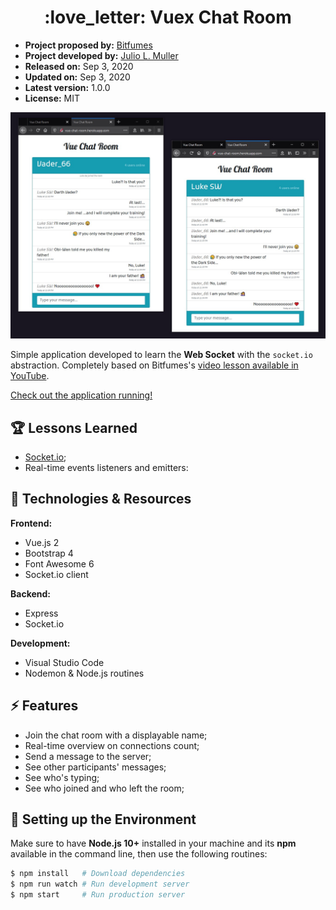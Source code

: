 <h1 align="center">
  :love_letter: Vuex Chat Room
</h1>

- **Project proposed by:** [Bitfumes](https://www.youtube.com/channel/UC_hG9fglfmShkwex1KVydHA)
- **Project developed by:** [Julio L. Muller](https://github.com/juliolmuller)
- **Released on:** Sep 3, 2020
- **Updated on:** Sep 3, 2020
- **Latest version:** 1.0.0
- **License:** MIT

![Application snapshot](./public/img/app-overview.jpg)

Simple application developed to learn the **Web Socket** with the `socket.io` abstraction. Completely based on Bitfumes's [video lesson available in YouTube](https://www.youtube.com/watch?v=wYqzv_oxyl8&t=127s).

[Check out the application running!](https://vue-chat-room.herokuapp.com/)

## :trophy: Lessons Learned

- [Socket.io](https://socket.io/);
- Real-time events listeners and emitters:

## :hammer: Technologies & Resources

**Frontend:**
- Vue.js 2
- Bootstrap 4
- Font Awesome 6
- Socket.io client

**Backend:**
- Express
- Socket.io

**Development:**
- Visual Studio Code
- Nodemon & Node.js routines

## :zap: Features

- Join the chat room with a displayable name;
- Real-time overview on connections count;
- Send a message to the server;
- See other participants' messages;
- See who's typing;
- See who joined and who left the room;

## :bell: Setting up the Environment

Make sure to have **Node.js 10+** installed in your machine and its **npm** available in the command line, then use the following routines:

```bash
$ npm install   # Download dependencies
$ npm run watch # Run development server
$ npm start     # Run production server
```
